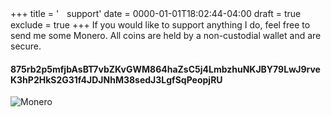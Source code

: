 +++
title = 'ㅤsupport'
date = 0000-01-01T18:02:44-04:00
draft = true
exclude = true
+++
If you would like to support anything I do, feel free to send me some Monero. All coins are held by a non-custodial wallet and are secure.

#### 875rb2p5mfjbAsBT7vbZKvGWM864haZsC5j4LmbzhuNKJBY79LwJ9rveK3hP2HkS2G31f4JDJNhM38sedJ3LgfSqPeopjRU
![Monero](/pics/monero.png)


